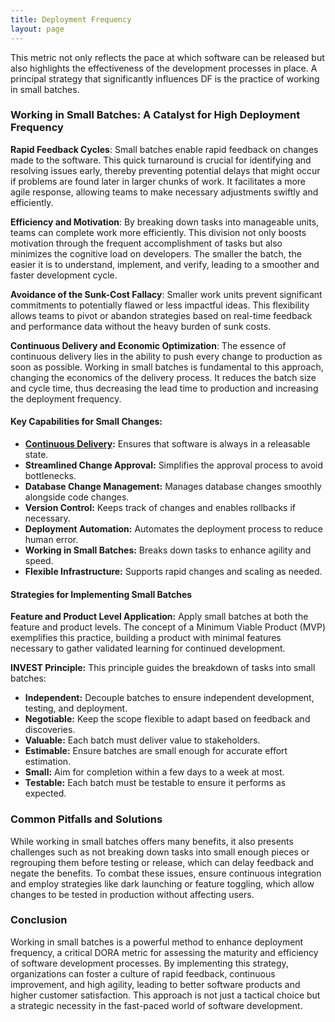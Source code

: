 ```yaml
---
title: Deployment Frequency
layout: page
---
```


This metric not only reflects the pace at which software can be released but also highlights the effectiveness of the development processes in place. A principal strategy that significantly influences DF is the practice of working in small batches.

### Working in Small Batches: A Catalyst for High Deployment Frequency

**Rapid Feedback Cycles**: Small batches enable rapid feedback on changes made to the software. This quick turnaround is crucial for identifying and resolving issues early, thereby preventing potential delays that might occur if problems are found later in larger chunks of work. It facilitates a more agile response, allowing teams to make necessary adjustments swiftly and efficiently.

**Efficiency and Motivation**: By breaking down tasks into manageable units, teams can complete work more efficiently. This division not only boosts motivation through the frequent accomplishment of tasks but also minimizes the cognitive load on developers. The smaller the batch, the easier it is to understand, implement, and verify, leading to a smoother and faster development cycle.

**Avoidance of the Sunk-Cost Fallacy**: Smaller work units prevent significant commitments to potentially flawed or less impactful ideas. This flexibility allows teams to pivot or abandon strategies based on real-time feedback and performance data without the heavy burden of sunk costs.

**Continuous Delivery and Economic Optimization**: The essence of continuous delivery lies in the ability to push every change to production as soon as possible. Working in small batches is fundamental to this approach, changing the economics of the delivery process. It reduces the batch size and cycle time, thus decreasing the lead time to production and increasing the deployment frequency.

#### **Key Capabilities for Small Changes:**

- **[Continuous Delivery](Continuous%20Delivery):** Ensures that software is always in a releasable state.
- **Streamlined Change Approval:** Simplifies the approval process to avoid bottlenecks.
- **Database Change Management:** Manages database changes smoothly alongside code changes.
- **Version Control:** Keeps track of changes and enables rollbacks if necessary.
- **Deployment Automation:** Automates the deployment process to reduce human error.
- **Working in Small Batches:** Breaks down tasks to enhance agility and speed.
- **Flexible Infrastructure:** Supports rapid changes and scaling as needed.

#### **Strategies for Implementing Small Batches**

**Feature and Product Level Application:** Apply small batches at both the feature and product levels. The concept of a Minimum Viable Product (MVP) exemplifies this practice, building a product with minimal features necessary to gather validated learning for continued development.

**INVEST Principle:** This principle guides the breakdown of tasks into small batches:
- **Independent:** Decouple batches to ensure independent development, testing, and deployment.
- **Negotiable:** Keep the scope flexible to adapt based on feedback and discoveries.
- **Valuable:** Each batch must deliver value to stakeholders.
- **Estimable:** Ensure batches are small enough for accurate effort estimation.
- **Small:** Aim for completion within a few days to a week at most.
- **Testable:** Each batch must be testable to ensure it performs as expected.

### Common Pitfalls and Solutions

While working in small batches offers many benefits, it also presents challenges such as not breaking down tasks into small enough pieces or regrouping them before testing or release, which can delay feedback and negate the benefits. To combat these issues, ensure continuous integration and employ strategies like dark launching or feature toggling, which allow changes to be tested in production without affecting users.

### Conclusion

Working in small batches is a powerful method to enhance deployment frequency, a critical DORA metric for assessing the maturity and efficiency of software development processes. By implementing this strategy, organizations can foster a culture of rapid feedback, continuous improvement, and high agility, leading to better software products and higher customer satisfaction. This approach is not just a tactical choice but a strategic necessity in the fast-paced world of software development.
